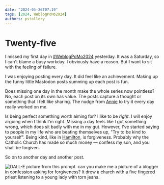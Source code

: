 ```yaml
---
date: "2024-05-26T07:19"
tags: [2024, WeblogPoMo2024]
authors: pstollery
---
```

# Twenty-five

I missed my first day in [#WeblogPoMo2024](https://weblog.anniegreens.lol/weblog-posting-month-2024) yesterday. It was a Saturday, so I can't blame a busy workday. I obviously have a reason. But I want to sit with the feeling of failure.

<!-- truncate -->

I was enjoying posting every day. It did feel like an achievement. Making up the funny little Mastodon posts summing up each post is fun. 

Does missing one day in the month make the whole series now pointless? No, each post on its own has value. The posts capture a thought or something that I felt like sharing. The nudge from [Annie](https://social.lol/@anniegreens) to try it every day really worked on me. 

Is being perfect something worth aiming for? I like to be *right*. I will enjoy arguing when I think I'm right. Missing a day feels like I got something wrong, which does sit badly with me in my gut. However, I've started saying to people in my life who are beating themselves up, "Try to be kind to yourself". Being kind, like in [Hamilton](https://stollerys.co.uk/2024/05/nineteen), is forgiveness. Probably why the Catholic Church has made so much money — confess my son, and you shall be forgiven. 

So on to another day and another post. 

![DALL-E picture from this prompt. can you make me a picture of a blogger in confession asking for forgiveness? It drew a church with a five fingered priest listening to a young lady with torn jeans.](https://cdn.some.pics/phils/6652e21c3af7f.jpg)